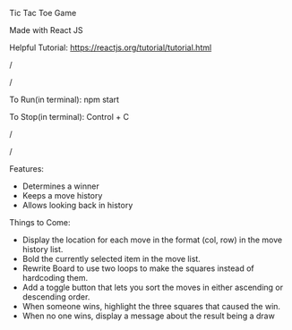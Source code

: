 Tic Tac Toe Game

Made with React JS

Helpful Tutorial: https://reactjs.org/tutorial/tutorial.html

/

/

To Run(in terminal): npm start

To Stop(in terminal): Control + C

/

/

Features:
- Determines a winner
- Keeps a move history
- Allows looking back in history

Things to Come:
- Display the location for each move in the format (col, row) in the move history list.
- Bold the currently selected item in the move list.
- Rewrite Board to use two loops to make the squares instead of hardcoding them.
- Add a toggle button that lets you sort the moves in either ascending or descending order.
- When someone wins, highlight the three squares that caused the win.
- When no one wins, display a message about the result being a draw
